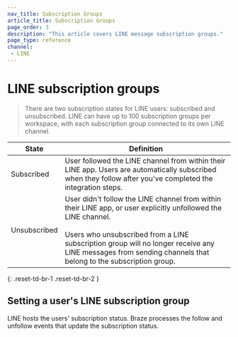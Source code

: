 ```yaml
---
nav_title: Subscription Groups
article_title: Subscription Groups
page_order: 3
description: "This article covers LINE message subscription groups."
page_type: reference
channel:
 - LINE
---
```


# LINE subscription groups

> There are two subscription states for LINE users: subscribed and unsubscribed. LINE can have up to 100 subscription groups per workspace, with each subscription group connected to its own LINE channel.

| State | Definition |
| --- | --- |
| Subscribed | User followed the LINE channel from within their LINE app. Users are automatically subscribed when they follow after you've completed the integration steps. |
| Unsubscribed | User didn't follow the LINE channel from within their LINE app, or user explicitly unfollowed the LINE channel. <br><br> Users who unsubscribed from a LINE subscription group will no longer receive any LINE messages from sending channels that belong to the subscription group. |
{: .reset-td-br-1 .reset-td-br-2 }

## Setting a user's LINE subscription group

LINE hosts the users' subscription status. Braze processes the follow and unfollow events that update the subscription status.